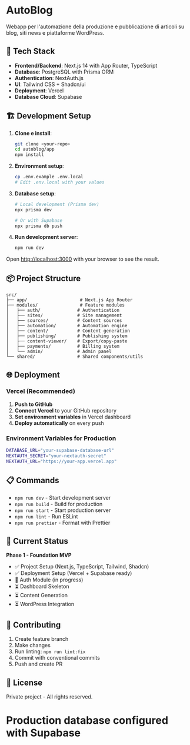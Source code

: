 # AutoBlog

Webapp per l'automazione della produzione e pubblicazione di articoli su blog, siti news e piattaforme WordPress.

## 🚀 Tech Stack

- **Frontend/Backend**: Next.js 14 with App Router, TypeScript
- **Database**: PostgreSQL with Prisma ORM
- **Authentication**: NextAuth.js
- **UI**: Tailwind CSS + Shadcn/ui
- **Deployment**: Vercel
- **Database Cloud**: Supabase

## 🏗️ Development Setup

1. **Clone e install**:

   ```bash
   git clone <your-repo>
   cd autoblog/app
   npm install
   ```

2. **Environment setup**:

   ```bash
   cp .env.example .env.local
   # Edit .env.local with your values
   ```

3. **Database setup**:

   ```bash
   # Local development (Prisma dev)
   npx prisma dev

   # Or with Supabase
   npx prisma db push
   ```

4. **Run development server**:
   ```bash
   npm run dev
   ```

Open [http://localhost:3000](http://localhost:3000) with your browser to see the result.

## 📦 Project Structure

```
src/
├── app/                    # Next.js App Router
├── modules/                # Feature modules
│   ├── auth/              # Authentication
│   ├── sites/             # Site management
│   ├── sources/           # Content sources
│   ├── automation/        # Automation engine
│   ├── content/           # Content generation
│   ├── publishing/        # Publishing system
│   ├── content-viewer/    # Export/copy-paste
│   ├── payments/          # Billing system
│   └── admin/             # Admin panel
└── shared/                # Shared components/utils
```

## 🌐 Deployment

### Vercel (Recommended)

1. **Push to GitHub**
2. **Connect Vercel** to your GitHub repository
3. **Set environment variables** in Vercel dashboard
4. **Deploy automatically** on every push

### Environment Variables for Production

```bash
DATABASE_URL="your-supabase-database-url"
NEXTAUTH_SECRET="your-nextauth-secret"
NEXTAUTH_URL="https://your-app.vercel.app"
```

## 📋 Commands

- `npm run dev` - Start development server
- `npm run build` - Build for production
- `npm run start` - Start production server
- `npm run lint` - Run ESLint
- `npm run prettier` - Format with Prettier

## 🎯 Current Status

**Phase 1 - Foundation MVP**

- ✅ Project Setup (Next.js, TypeScript, Tailwind, Shadcn)
- ✅ Deployment Setup (Vercel + Supabase ready)
- 🔄 Auth Module (in progress)
- ⏳ Dashboard Skeleton
- ⏳ Content Generation
- ⏳ WordPress Integration

## 🤝 Contributing

1. Create feature branch
2. Make changes
3. Run linting: `npm run lint:fix`
4. Commit with conventional commits
5. Push and create PR

## 📄 License

Private project - All rights reserved.

# Production database configured with Supabase
